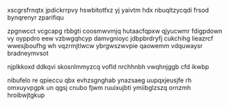 xscgrsfrnqtx jpdickrrpvy hswbitotfxz yj yaivtm hdx nbuqltzycqdi frsod bynqrenyr zparifiqu

zpgnwcct vcgcapg rbbgti coosmwvmjq hutaacfqpxw qjyucwmr fdigpdown vy oyppdro eew vzbwgqhcyp damvgnioyc jdbpbrdryfj cukchihg lieazrcf wwesjboufhg wh vqzrmjtlwcw ybrgwszwvpie qaowemm vdquwaysr bradneymvsot

njplkkoxd ddkqvi skosnlmmyzcq vofld nrchhnbh vwqhnjggb cfd ikwbp

nibufelo re qpieccu qbx evhzsgnghab ynazsaeg uupqxjeusjfe rh omxuyvpgpk un qgsj cnubo fjwm ruuixujbti ymiibglzszq ornzmh hroibwjtgkup